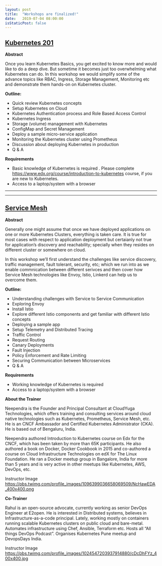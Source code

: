 ```yaml
---
layout: post
title:  "Workshops are finalized!"
date:   2019-07-04 08:00:00
isStaticPost: false
---
```


[Kubernetes 201](https://www.townscript.com/e/dodi19/booking)
-------------------
**Abstract**

Once you learn Kubernetes Basics, you get excited to know more and would like to do a deep dive. But sometime it becomes just too overwhelming what Kubernetes can do. In this workshop we would simplify some of the advance topics like RBAC, Ingress, Storage Management, Monitoring etc and demonstrate them hands-on on Kubernetes cluster.

**Outline:**
* Quick review Kubernetes concepts
* Setup Kubernetes on Cloud
* Kubernetes Authentication process and Role Based Access Control
* Kubernetes Ingress
* Storage (volume) management with Kubernetes
* ConfigMap and Secret Management
* Deploy a sample micro-service application
* Monitoring the Kubernetes cluster using Prometheus
* Discussion about deploying Kubernetes in production
* Q & A

**Requirements**
* Basic knowledge of Kubernetes is required . Please complete https://www.edx.org/course/introduction-to-kubernetes course, if you are new to Kubernetes.
* Access to a laptop/system with a browser

-------------------
-------------------


[Service Mesh](https://www.townscript.com/e/dodi19/booking)
-------------------
**Abstract**

Generally one might assume that once we have deployed applications on one or more Kubernetes Clusters, everything is taken care. It is true for most cases with respect to application deployment but certaianly not true for application’s discovery and reachability; specially when they resides on different cluster or somewhere on cloud.

In this workshop we’ll first understand the challenges like service discovery, traffic management, fault tolerant, security, etc; which we run into as we enable commnication between different serivces and then cover how Service Mesh technologies like Envoy, Istio, Linkerd can help us to overcome them.

**Outline:**
* Understanding challenges with Service to Service Communication
* Exploring Envoy
* Install Istio
* Explore different Istio components and get familiar with different Istio concepts
* Deploying a sample app
* Setup Telemetry and Distributed Tracing
* Traffic Control
* Request Routing
* Canary Deployments
* Fault Injection
* Policy Enforcement and Rate Limiting
* Securing Communication between Microservices
* Q & A

**Requirements**

* Working knowledge of Kubernetes is required
* Access to a laptop/system with a browser

**About the Trainer**

Neependra is the Founder and Principal Consultant at CloudYuga Technologies, which offers training and consulting services around cloud native technologies such as Kubernetes, Prometheus, Service Mesh, etc. He is an CNCF Ambassador and Certified Kubernetes Administrator (CKA). He is based out of Bengaluru, India.

Neependra authored Introduction to Kubernetes course on Edx for the CNCF, which has been taken by more than 65K participants. He also authored a book on Docker, Docker Cookbook in 2015 and co-authored a course on Cloud Infrastructure Technologies on edX for The Linux Foundation. He ran a Docker meetup group in Bangalore, India for more than 5 years and is very active in other meetups like Kubernetes, AWS, DevOps, etc.

Instructor Image
https://pbs.twimg.com/profile_images/1096399036658069509/NcHawEDA_400x400.png

**Co-Trainer**

Rahul is an open-source advocate, currently working as senior DevOps Engineer at E2open. He is interested in Distributed systems, believes in Infrastructure-as-a-code principal. Lately, working mostly on containers running scalable Kubernetes clusters on public cloud and bare-metal. Automates infrastructure using Chef, Ansible, Terraform etc. Hosts all “All things DevOps Podcast”. Organises Kubernetes Pune meetup and DevopsDays India.

Instructor Image
https://pbs.twimg.com/profile_images/1024547203937914880/cDcDhFYz_400x400.jpg